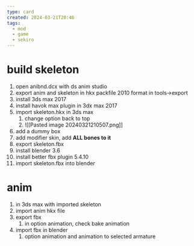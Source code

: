 ```yaml
---
type: card
created: 2024-03-21T20:46
tags: 
  - mod
  - game
  - sekiro
---
```


# build skeleton

1. open anibnd.dcx with ds anim studio
2. export anim and skeleton in hkx packfile 2010 format in tools->export
3. install 3ds max 2017
4. install havok max plugin in 3dx max 2017
5. import skeleton.hkx in 3ds max
	1. change option back to top
	2. ![[Pasted image 20240321210507.png]]
6. add a dummy box
7. add modifier skin, add **ALL bones to it**
8. export skeleton.fbx
9. install blender 3.6
10. install better fbx plugin 5.4.10
11. import skeleton.fbx into blender

# anim

1. in 3ds max with imported skeleton
2. import anim hkx file
3. export fbx
	1. in option animation, check bake animation
4. import fbx in blender
	1. option animation and animation to selected armature














